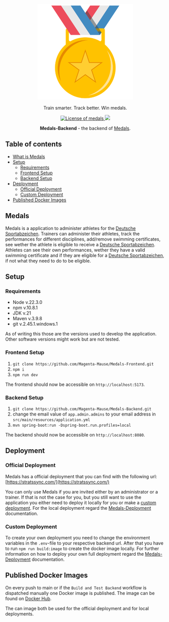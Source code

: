 <p align="center">
    <a href="https://stratssync.com">
        <picture>
            <img src="https://raw.githubusercontent.com/Magenta-Mause/Medals-Frontend/refs/heads/main/public/logo.svg" alt="Medals" width="300" />
        </picture>
    </a>
</p>

<p align="center">Train smarter. Track better. Win medals.</p>

<p align="center">
  <a href="https://opensource.org/licenses/BSD-3-Clause">
    <img src="https://img.shields.io/badge/License-BSD_3--Clause-blue.svg" alt="License of medals" />
  </a>
  <img src="https://github.com/Magenta-Mause/Medals-Backend/actions/workflows/build_backend.yml/badge.svg">
</p>

<p align="center">
    <b>Medals-Backend</b> - the backend of <a href="https://stratssync.com">Medals</a>.
</p>

## Table of contents

- [What is Medals](#Medals)
- [Setup](#Setup)
    - [Requirements](#requirements)
    - [Frontend Setup](#frontend-setup)
    - [Backend Setup](#backend-setup)
- [Deployment](#Deployment)
    - [Official Deployment](#official-deployment)
    - [Custom Deployment](#custom-deployment)
- [Published Docker Images](#published-docker-images)

## Medals

Medals is a application to administer athletes for the [Deutsche Sportabzeichen](https://deutsches-sportabzeichen.de/).
Trainers can administer their athletes, track the performances for different disciplines, add/remove swimming 
certificates, see wether the athlete is eligible to receive a 
[Deutsche Sportabzeichen](https://deutsches-sportabzeichen.de/). Athletes can see their own performances, wether 
they have a valid swimming 
certificate and if they are eligible for a [Deutsche Sportabzeichen](https://deutsches-sportabzeichen.de/), if not 
what they need to do to be eligible.

## Setup

### Requirements

- Node v.22.3.0
- npm v.10.8.1
- JDK v.21
- Maven v.3.9.8
- git v.2.45.1.windows.1

As of writing this those are the versions used to develop the application. Other software versions might work but 
are not tested.

### Frontend Setup

1. `git clone https://github.com/Magenta-Mause/Medals-Frontend.git`
2. `npm i`
3. `npm run dev`

The frontend should now be accessible on `http://localhost:5173`.

### Backend Setup

1. `git clone https://github.com/Magenta-Mause/Medals-Backend.git`
2. change the email value of `app.admin.admins` to your email address in  `src/main/resources/application.yml`
3. `mvn spring-boot:run -Dspring-boot.run.profiles=local`

The backend should now be accessible on `http://localhost:8080`.

## Deployment

### Official Deployment

Medals has a official deployment that you can find with the following url: 
[https://stratssync.com/](https://stratssync.com/)

You can only use Medals if you are invited either by an administrator or a trainer. If that is not the case for you, 
but you still want to use the application you either need to deploy it locally for you or make a 
[custom deployment](#custom-deployment). For the local deployment regard the 
[Medals-Deployment](https://github.com/Magenta-Mause/Medals-Deployment) documentation.

### Custom Deployment

To create your own deployment you need to change the environment variables in the `.env`-file to your respective 
backend url. After that you have to run `npm run build:image` to create the docker image locally. For further 
information on how to deploy your own full deployment regard the 
[Medals-Deployment](https://github.com/Magenta-Mause/Medals-Deployment) documentation.

## Published Docker Images

On every push to main or if the `Build and Test Backend` workflow is dispatched manually one Docker image is 
published. The image can be found on [Docker Hub](https://hub.docker.com/repository/docker/ecofreshkaese/medals-backend/general).

The can image both be used for the official deployment and for local deployments.
